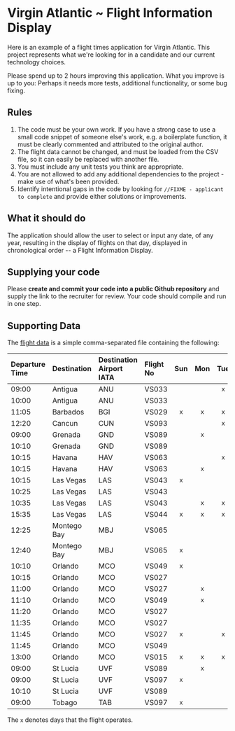 # Virgin Atlantic ~ Flight Information Display

Here is an example of a flight times application for Virgin Atlantic. This project represents what we're looking for in 
a candidate and our current technology choices.

Please spend up to 2 hours improving this application. What you improve is up to you: Perhaps it needs more tests,
additional functionality, or some bug fixing.

## Rules

1) The code must be your own work. If you have a strong case to use a small code snippet of someone else's work, e.g. a
boilerplate function, it must be clearly commented and attributed to the original author.
2) The flight data cannot be changed, and must be loaded from the CSV file, so it can easily be replaced with another file.
3) You must include any unit tests you think are appropriate.
4) You are not allowed to add any additional dependencies to the project - make use of what's been provided.
5) Identify intentional gaps in the code by looking for `//FIXME - applicant to complete` and provide either solutions or improvements.

## What it should do
The application should allow the user to select or input any date, of any year, resulting in the display of flights on
that day, displayed in chronological order -- a Flight Information Display.

## Supplying your code
Please **create and commit your code into a public Github repository** and supply the link to the recruiter for review.  Your code should compile and run in one step.

## Supporting Data
The [flight data](./src/main/resources/flights.csv) is a simple comma-separated file containing the following:

| Departure Time | Destination | Destination Airport IATA | Flight No | Sun | Mon | Tue | Wed | Thu | Fri | Sat
| :--- | :--- | :--- | :--- | :---: | :---: | :---: | :---: | :---: | :---: | :---: |
| 09:00 | Antigua | ANU | VS033 |  |  | `x` |  |  |  | 
| 10:00 | Antigua | ANU | VS033 |  |  |  |  | `x` |  | `x`
| 11:05 | Barbados | BGI | VS029 | `x` | `x` | `x` | `x` | `x` | `x` | `x`
| 12:20 | Cancun | CUN | VS093 |  |  | `x` |  |  |  | 
| 09:00 | Grenada | GND | VS089 |  | `x` |  |  |  |  | 
| 10:10 | Grenada | GND | VS089 |  |  |  |  |  | `x` | 
| 10:15 | Havana | HAV | VS063 |  |  | `x` |  |  |  | 
| 10:15 | Havana | HAV | VS063 |  | `x` |  |  | `x` |  | 
| 10:15 | Las Vegas | LAS | VS043 | `x` |  |  |  |  | `x` | `x`
| 10:25 | Las Vegas | LAS | VS043 |  |  |  |  | `x` |  | 
| 10:35 | Las Vegas | LAS | VS043 |  | `x` | `x` | `x` |  |  | 
| 15:35 | Las Vegas | LAS | VS044 | `x` | `x` | `x` | `x` | `x` | `x` | `x`
| 12:25  | Montego Bay | MBJ | VS065 |  |  |  | `x` |  |  | 
| 12:40 | Montego Bay | MBJ | VS065 | `x` |  |  |  |  |  | 
| 10:10 | Orlando | MCO | VS049 | `x` |  |  |  |  |  | 
| 10:15 | Orlando | MCO | VS027 |  |  |  | `x` |  |  | 
| 11:00 | Orlando | MCO | VS027 |  | `x` |  |  |  |  | 
| 11:10 | Orlando | MCO | VS049 |  | `x` |  |  |  |  | 
| 11:20 | Orlando | MCO | VS027 |  |  |  |  |  | `x` | `x`
| 11:35 | Orlando | MCO | VS027 |  |  |  |  | `x` |  | 
| 11:45 | Orlando | MCO | VS027 | `x` |  | `x` |  |  |  | 
| 11:45 | Orlando | MCO | VS049 |  |  |  | `x` |  |  | 
| 13:00 | Orlando | MCO | VS015 | `x` | `x` | `x` | `x` | `x` | `x` | `x`
| 09:00 | St Lucia | UVF | VS089 |  | `x` |  |  |  |  | 
| 09:00 | St Lucia | UVF | VS097 | `x` |  |  |  |  |  | 
| 10:10 | St Lucia | UVF | VS089 |  |  |  |  |  | `x` | 
| 09:00 | Tobago | TAB | VS097 | `x` |  |  |  |  |  |

The ``x`` denotes days that the flight operates. 
